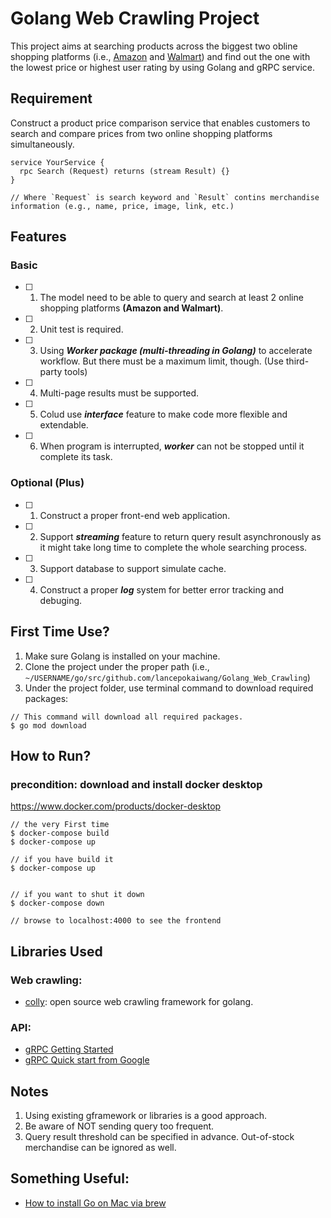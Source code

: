 # Golang Web Crawling Project
This project aims at searching products across the biggest two obline shopping platforms (i.e., [Amazon](https://www.amazon.com/) and [Walmart](https://www.walmart.com/)) and find out the one with the lowest price or highest user rating by using Golang and gRPC service.

## Requirement
Construct a product price comparison service that enables customers to search and compare prices from two online shopping platforms simultaneously.

```
service YourService {
  rpc Search (Request) returns (stream Result) {}
}

// Where `Request` is search keyword and `Result` contins merchandise information (e.g., name, price, image, link, etc.) 
```

## Features
### Basic
- [ ] 1. The model need to be able to query and search at least 2 online shopping platforms **(Amazon and Walmart)**.
- [ ] 2. Unit test is required.
- [ ] 3. Using ***Worker package (multi-threading in Golang)*** to accelerate workflow. But there must be a maximum limit, though. (Use third-party tools)
- [ ] 4. Multi-page results must be supported.
- [ ] 5. Colud use ***interface*** feature to make code more flexible and extendable.
- [ ] 6. When program is interrupted, ***worker*** can not be stopped until it complete its task.

### Optional (Plus)
- [ ] 1. Construct a proper front-end web application.
- [ ] 2. Support ***streaming*** feature to return query result asynchronously as it might take long time to complete the whole searching process.
- [ ] 3. Support database to support simulate cache.
- [ ] 4. Construct a proper ***log*** system for better error tracking and debuging.

## First Time Use?
1. Make sure Golang is installed on your machine.
2. Clone the project under the proper path (i.e., ```~/USERNAME/go/src/github.com/lancepokaiwang/Golang_Web_Crawling```)
3. Under the project folder, use terminal command to download required packages:
``` 
// This command will download all required packages.
$ go mod download 
```

## How to Run?
### precondition: download and install docker desktop 
https://www.docker.com/products/docker-desktop
```
// the very First time
$ docker-compose build
$ docker-compose up

// if you have build it
$ docker-compose up


// if you want to shut it down
$ docker-compose down

// browse to localhost:4000 to see the frontend
```

## Libraries Used
### Web crawling:
- [colly](https://github.com/gocolly/colly): open source web crawling framework for golang.

### API:
- [gRPC Getting Started](https://pjchender.dev/golang/grpc-getting-started/)
- [gRPC Quick start from Google](https://grpc.io/docs/languages/go/quickstart/)

## Notes
1. Using existing gframework or libraries is a good approach.
2. Be aware of NOT sending query too frequent.
3. Query result threshold can be specified in advance. Out-of-stock merchandise can be ignored as well.

## Something Useful:
- [How to install Go on Mac via brew](https://jimkang.medium.com/install-go-on-mac-with-homebrew-5fa421fc55f5)
